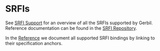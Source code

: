 # SRFIs

See [SRFI Support](../reference/srfi/) for an overview of all the SRFIs supported by Gerbil.
Reference documentation can be found in the [SRFI Repository](https://srfi.schemers.org/).

In the [Reference](../reference/) we document all supported SRFI
bindings by linking to their specification anchors.
